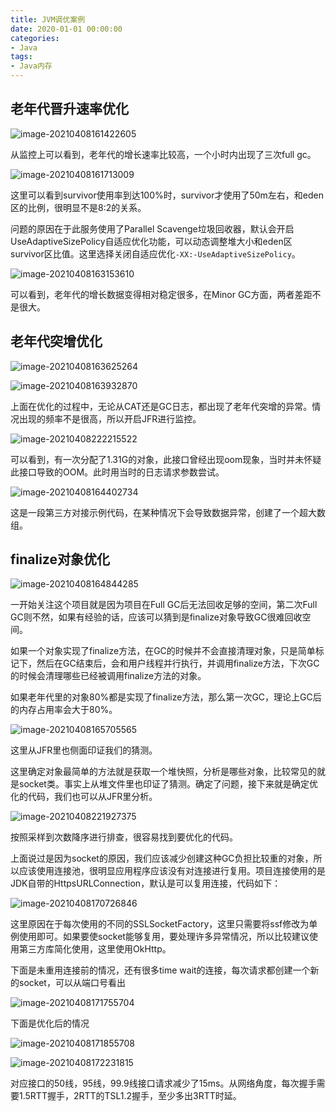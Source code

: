 ```yaml
---
title: JVM调优案例
date: 2020-01-01 00:00:00
categories: 
- Java
tags:
- Java内存
---
```


## 老年代晋升速率优化

![image-20210408161422605](http://blog.abely.store/1617874748451-image-20210408161422605.png)

从监控上可以看到，老年代的增长速率比较高，一个小时内出现了三次full gc。

<!--more-->

![image-20210408161713009](http://blog.abely.store/1617874748451-image-20210408161713009.png)

这里可以看到survivor使用率到达100%时，survivor才使用了50m左右，和eden区的比例，很明显不是8:2的关系。

问题的原因在于此服务使用了Parallel Scavenge垃圾回收器，默认会开启UseAdaptiveSizePolicy自适应优化功能，可以动态调整堆大小和eden区survivor区比值。这里选择关闭自适应优化`-XX:-UseAdaptiveSizePolicy`。

![image-20210408163153610](http://blog.abely.store/1617874748451-image-20210408163153610.png)

可以看到，老年代的增长数据变得相对稳定很多，在Minor GC方面，两者差距不是很大。

## 老年代突增优化

![image-20210408163625264](http://blog.abely.store/1617874748451-image-20210408163625264.png)

![image-20210408163932870](http://blog.abely.store/1617874748451-image-20210408163932870.png)

上面在优化的过程中，无论从CAT还是GC日志，都出现了老年代突增的异常。情况出现的频率不是很高，所以开启JFR进行监控。

![image-20210408222215522](/Users/abley/Library/Application%20Support/typora-user-images/image-20210408222215522.png)

可以看到，有一次分配了1.31G的对象，此接口曾经出现oom现象，当时并未怀疑此接口导致的OOM。此时用当时的日志请求参数尝试。

![image-20210408164402734](http://blog.abely.store/1617874748451-image-20210408164402734.png)

这是一段第三方对接示例代码，在某种情况下会导致数据异常，创建了一个超大数组。

## finalize对象优化

![image-20210408164844285](http://blog.abely.store/1617874748451-image-20210408164844285.png)

一开始关注这个项目就是因为项目在Full GC后无法回收足够的空间，第二次Full GC则不然，如果有经验的话，应该可以猜到是finalize对象导致GC很难回收空间。

如果一个对象实现了finalize方法，在GC的时候并不会直接清理对象，只是简单标记下，然后在GC结束后，会和用户线程并行执行，并调用finalize方法，下次GC的时候会清理哪些已经被调用finalize方法的对象。

如果老年代里的对象80%都是实现了finalize方法，那么第一次GC，理论上GC后的内存占用率会大于80%。

![image-20210408165705565](http://blog.abely.store/1617874748451-image-20210408165705565.png)

这里从JFR里也侧面印证我们的猜测。

这里确定对象最简单的方法就是获取一个堆快照，分析是哪些对象，比较常见的就是socket类。事实上从堆文件里也印证了猜测。确定了问题，接下来就是确定优化的代码，我们也可以从JFR里分析。

![image-20210408221927375](http://blog.abely.store/1617891567429-image-20210408221927375.png)

按照采样到次数降序进行排查，很容易找到要优化的代码。

上面说过是因为socket的原因，我们应该减少创建这种GC负担比较重的对象，所以应该使用连接池，很明显应用程序应该没有对连接进行复用。项目连接使用的是JDK自带的HttpsURLConnection，默认是可以复用连接，代码如下：

![image-20210408170726846](http://blog.abely.store/1617874748451-image-20210408170726846.png)

这里原因在于每次使用的不同的SSLSocketFactory，这里只需要将ssf修改为单例使用即可。如果要使socket能够复用，要处理许多异常情况，所以比较建议使用第三方库简化使用，这里使用OkHttp。

下面是未重用连接前的情况，还有很多time wait的连接，每次请求都创建一个新的socket，可以从端口号看出

![image-20210408171755704](http://blog.abely.store/1617874748451-image-20210408171755704.png)

下面是优化后的情况

![image-20210408171855708](http://blog.abely.store/1617874748451-image-20210408171855708.png)

![image-20210408172231815](http://blog.abely.store/1617874748451-image-20210408172231815.png)

对应接口的50线，95线，99.9线接口请求减少了15ms。从网络角度，每次握手需要1.5RTT握手，2RTT的TSL1.2握手，至少多出3RTT时延。

